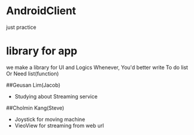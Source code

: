 # AndroidClient
just practice

# library for app
 we make a library for UI and Logics
 Whenever, You'd better write To do list Or Need list(function)
 
 
 ##Geusan Lim(Jacob)
 - Studying about Streaming service
 
 ##Cholmin Kang(Steve)
 - Joystick for moving machine
 - VieoView for streaming from web url
